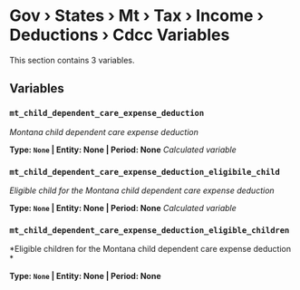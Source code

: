 # Gov › States › Mt › Tax › Income › Deductions › Cdcc Variables

This section contains 3 variables.

## Variables

### `mt_child_dependent_care_expense_deduction`
*Montana child dependent care expense deduction*

**Type: `None` | Entity: None | Period: None**
*Calculated variable*

### `mt_child_dependent_care_expense_deduction_eligibile_child`
*Eligible child for the Montana child dependent care expense deduction*

**Type: `None` | Entity: None | Period: None**
*Calculated variable*

### `mt_child_dependent_care_expense_deduction_eligible_children`
*Eligible children for the Montana child dependent care expense deduction *

**Type: `None` | Entity: None | Period: None**
